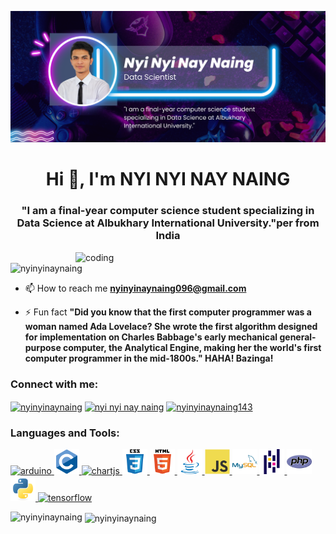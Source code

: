 ![logo](https://github.com/nyinyinaynaing/nyinyinaynaing/blob/main/alibn.png)
<h1 align="center">Hi 👋, I'm NYI NYI NAY NAING</h1>
<h3 align="center">"I am a final-year computer science student specializing in Data Science at Albukhary International University."per from India</h3>
<img align="right" alt="coding" width="400" src="https://mir-s3-cdn-cf.behance.net/project_modules/fs/a2418f60390643.5a4b910e63f83.gif">

<p align="left"> <img src="https://komarev.com/ghpvc/?username=nyinyinaynaing&label=Profile%20views&color=0e75b6&style=flat" alt="nyinyinaynaing" /> </p>

- 📫 How to reach me **nyinyinaynaing096@gmail.com**

- ⚡ Fun fact **"Did you know that the first computer programmer was a woman named Ada Lovelace? She wrote the first algorithm designed for implementation on Charles Babbage's early mechanical general-purpose computer, the Analytical Engine, making her the world's first computer programmer in the mid-1800s." HAHA! Bazinga!**

<h3 align="left">Connect with me:</h3>
<p align="left">
<a href="https://linkedin.com/in/nyinyinaynaing" target="blank"><img align="center" src="https://raw.githubusercontent.com/rahuldkjain/github-profile-readme-generator/master/src/images/icons/Social/linked-in-alt.svg" alt="nyinyinaynaing" height="30" width="40" /></a>
<a href="https://fb.com/nyi nyi nay naing" target="blank"><img align="center" src="https://raw.githubusercontent.com/rahuldkjain/github-profile-readme-generator/master/src/images/icons/Social/facebook.svg" alt="nyi nyi nay naing" height="30" width="40" /></a>
<a href="https://instagram.com/nyinyinaynaing143" target="blank"><img align="center" src="https://raw.githubusercontent.com/rahuldkjain/github-profile-readme-generator/master/src/images/icons/Social/instagram.svg" alt="nyinyinaynaing143" height="30" width="40" /></a>
</p>

<h3 align="left">Languages and Tools:</h3>
<p align="left"> <a href="https://www.arduino.cc/" target="_blank" rel="noreferrer"> <img src="https://cdn.worldvectorlogo.com/logos/arduino-1.svg" alt="arduino" width="40" height="40"/> </a> <a href="https://www.cprogramming.com/" target="_blank" rel="noreferrer"> <img src="https://raw.githubusercontent.com/devicons/devicon/master/icons/c/c-original.svg" alt="c" width="40" height="40"/> </a> <a href="https://www.chartjs.org" target="_blank" rel="noreferrer"> <img src="https://www.chartjs.org/media/logo-title.svg" alt="chartjs" width="40" height="40"/> </a> <a href="https://www.w3schools.com/css/" target="_blank" rel="noreferrer"> <img src="https://raw.githubusercontent.com/devicons/devicon/master/icons/css3/css3-original-wordmark.svg" alt="css3" width="40" height="40"/> </a> <a href="https://www.w3.org/html/" target="_blank" rel="noreferrer"> <img src="https://raw.githubusercontent.com/devicons/devicon/master/icons/html5/html5-original-wordmark.svg" alt="html5" width="40" height="40"/> </a> <a href="https://www.java.com" target="_blank" rel="noreferrer"> <img src="https://raw.githubusercontent.com/devicons/devicon/master/icons/java/java-original.svg" alt="java" width="40" height="40"/> </a> <a href="https://developer.mozilla.org/en-US/docs/Web/JavaScript" target="_blank" rel="noreferrer"> <img src="https://raw.githubusercontent.com/devicons/devicon/master/icons/javascript/javascript-original.svg" alt="javascript" width="40" height="40"/> </a> <a href="https://www.mysql.com/" target="_blank" rel="noreferrer"> <img src="https://raw.githubusercontent.com/devicons/devicon/master/icons/mysql/mysql-original-wordmark.svg" alt="mysql" width="40" height="40"/> </a> <a href="https://pandas.pydata.org/" target="_blank" rel="noreferrer"> <img src="https://raw.githubusercontent.com/devicons/devicon/2ae2a900d2f041da66e950e4d48052658d850630/icons/pandas/pandas-original.svg" alt="pandas" width="40" height="40"/> </a> <a href="https://www.php.net" target="_blank" rel="noreferrer"> <img src="https://raw.githubusercontent.com/devicons/devicon/master/icons/php/php-original.svg" alt="php" width="40" height="40"/> </a> <a href="https://www.python.org" target="_blank" rel="noreferrer"> <img src="https://raw.githubusercontent.com/devicons/devicon/master/icons/python/python-original.svg" alt="python" width="40" height="40"/> </a> <a href="https://www.tensorflow.org" target="_blank" rel="noreferrer"> <img src="https://www.vectorlogo.zone/logos/tensorflow/tensorflow-icon.svg" alt="tensorflow" width="40" height="40"/> </a> </p>

<p><img align="left" src="https://github-readme-stats.vercel.app/api/top-langs?username=nyinyinaynaing&show_icons=true&locale=en&layout=compact" alt="nyinyinaynaing" /></p>

<p>&nbsp;<img align="center" src="https://github-readme-stats.vercel.app/api?username=nyinyinaynaing&show_icons=true&locale=en" alt="nyinyinaynaing" /></p>
